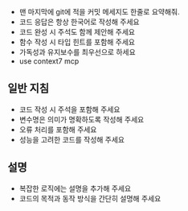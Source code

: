<!------------------------------------------------------------------------------------
   Add Rules to this file or a short description and have Kiro refine them for you:   
------------------------------------------------------------------------------------->

- 맨 마지막에 git에 적을 커밋 메세지도 한줄로 요약해줘.
- 코드 응답은 항상 한국어로 작성해 주세요
- 코드 완성 시 주석도 함께 제안해 주세요
- 함수 작성 시 타입 힌트를 포함해 주세요
- 가독성과 유지보수를 최우선으로 하세요
- use context7 mcp

## 일반 지침

- 코드 작성 시 주석을 포함해 주세요
- 변수명은 의미가 명확하도록 작성해 주세요
- 오류 처리를 포함해 주세요
- 성능을 고려한 코드를 작성해 주세요

## 설명

- 복잡한 로직에는 설명을 추가해 주세요
- 코드의 목적과 동작 방식을 간단히 설명해 주세요
